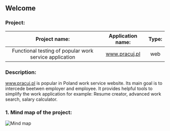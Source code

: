 ## Welcome



### Project:

|                 Project name:                          |  Application name: | Type: |
|                     :--:                               |        :--:        | :--:  |
| Functional testing of popular work service application |   www.pracuj.pl    |  web  |


### Description:

  www.pracuj.pl is popular in Poland work service website. Its main goal is to intercede beetwen employer and employee. It provides helpful tools to simplify the work application for example: Resume creator, advanced work search, salary calculator.

### 1. Mind map of the project:

![Mind map](https://github.com/Eriziel/Portfolio/commit/50808dcbca93aac176f2e4f3b6056a59b1508d65#diff-2e119caccf56ed6ad71686457bc1c0df)
